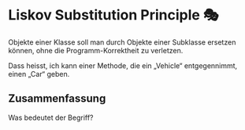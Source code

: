 # Liskov Substitution Principle  🎭

Objekte einer Klasse soll man durch Objekte einer Subklasse ersetzen können, ohne die Programm-Korrektheit zu verletzen.

Dass heisst, ich kann einer Methode, die ein „Vehicle“ entgegennimmt, einen „Car“ geben.

## Zusammenfassung
Was bedeutet der Begriff?